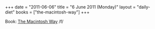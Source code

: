 +++
date = "2011-06-06"
title = "6 June 2011 (Monday)"
layout = "daily-diet"
books = ["the-macintosh-way"]
+++

Book: <a href="/books/the-macintosh-way">The Macintosh Way</a> /f/
